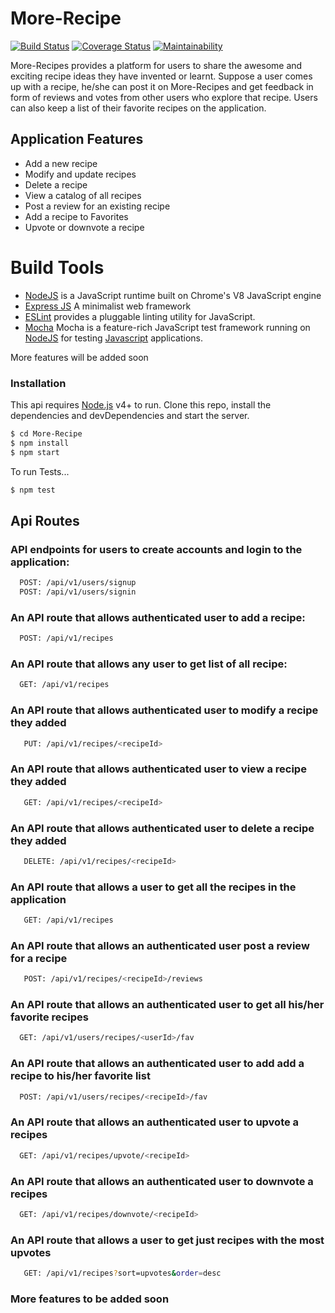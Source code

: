 # More-Recipe 

[![Build Status](https://travis-ci.org/emasys/More-Recipe.svg?branch=develop)](https://travis-ci.org/emasys/More-Recipe) [![Coverage Status](https://coveralls.io/repos/github/emasys/More-Recipe/badge.svg?branch=test)](https://coveralls.io/github/emasys/More-Recipe?branch=test) [![Maintainability](https://api.codeclimate.com/v1/badges/bde1d7669abb744d5069/maintainability)](https://codeclimate.com/github/emasys/More-Recipe/maintainability)

More-Recipes provides a platform for users to share the awesome and exciting  recipe ideas they have invented or learnt.  Suppose a user comes up with a recipe,  he/she can post it on More-Recipes and  get feedback in form of reviews and votes from other users who explore that recipe. Users can also keep a list of their favorite recipes on the application.

## Application Features
- Add a new recipe
- Modify and update recipes
- Delete a recipe
- View a catalog of all recipes
- Post a review for an existing recipe
- Add a recipe to Favorites
- Upvote or downvote a recipe

# Build Tools
- [NodeJS](http://nodejs.org/en) is a JavaScript runtime built on Chrome's V8 JavaScript engine
- [Express JS](http://express.com) A minimalist web framework
- [ESLint](eslint.org) provides a pluggable linting utility for JavaScript.
- [Mocha](https://mochajs.org/) Mocha is a feature-rich JavaScript test framework running on [NodeJS](nodejs.org/en) for testing [Javascript](javascript.com) applications.

More features will be added soon




### Installation

This api requires [Node.js](https://nodejs.org/) v4+ to run.
Clone this repo, install the dependencies and devDependencies and start the server.

```sh
$ cd More-Recipe
$ npm install 
$ npm start
```

To run Tests...

```sh
$ npm test
```

## Api Routes

### API endpoints for users to create accounts and login to the application:
  ```sh
    POST: /api/v1/users/signup 
    POST: /api/v1/users/signin
  ```
### An API route that allows authenticated user to add a recipe:
  ```sh
    POST: /api/v1/recipes
  ```
### An API route that allows any user to get list of all recipe:
  ```sh
    GET: /api/v1/recipes
  ```
### An API route that allows authenticated user to modify a recipe they added
  ```sh
     PUT: /api/v1/recipes/<recipeId>
  ```
### An API route that allows authenticated user to view a recipe they added
  ```sh
     GET: /api/v1/recipes/<recipeId>
  ```
### An API route that allows authenticated user to delete a recipe they added
  ```sh
     DELETE: /api/v1/recipes/<recipeId>
  ```
### An API route that allows a user to get all the recipes in the application
  ```sh
     GET: /api/v1/recipes
  ```
### An API route that allows an authenticated user post a review for a recipe
  ```sh
     POST: /api/v1/recipes/<recipeId>/reviews
  ```
### An API route that allows an authenticated user to get all his/her favorite recipes
  ```sh
    GET: /api/v1/users/recipes/<userId>/fav
  ```
### An API route that allows an authenticated user to add add a recipe to his/her favorite list
  ```sh
    POST: /api/v1/users/recipes/<recipeId>/fav
  ```

### An API route that allows an authenticated user to upvote a recipes
  ```sh
    GET: /api/v1/recipes/upvote/<recipeId>
  ```
### An API route that allows an authenticated user to downvote a recipes
```sh
  GET: /api/v1/recipes/downvote/<recipeId>
```
### An API route that allows a user to get just recipes with the most upvotes
  ```sh
     GET: /api/v1/recipes?sort=upvotes&order=desc
  ```

### More features to be added soon